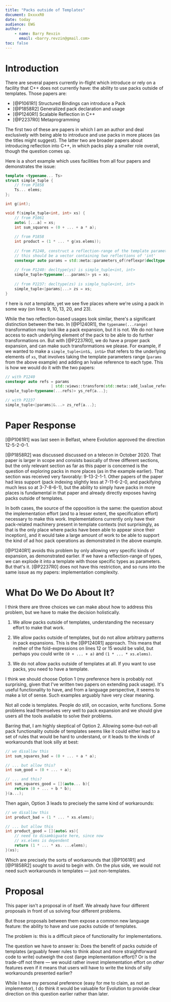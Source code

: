 ```yaml
---
title: "Packs outside of Templates"
document: DxxxxR0
date: today
audience: EWG
author:
    - name: Barry Revzin
      email: <barry.revzin@gmail.com>
toc: false
---
```


# Introduction

There are several papers currently in-flight which introduce or rely on a facility that C++ does not currently have: the ability to use packs outside of templates. Those papers are:

- [@P1061R1] Structured Bindings can introduce a Pack
- [@P1858R2] Generalized pack declaration and usage
- [@P1240R1] Scalable Reflection in C++
- [@P2237R0] Metaprogramming

The first two of these are papers in which I am an author and deal exclusively with being able to introduce and use packs in more places (as the titles might suggest). The latter two are broader papers about introducing reflection into C++, in which packs play a smaller role overall, though the question comes up.

Here is a short example which uses facilities from all four papers and demonstrates the issue:

```{.cpp .numberLines}
template <typename... Ts>
struct simple_tuple {
    // from P1858
    Ts... elems;
};

int g(int);

void f(simple_tuple<int, int> xs) {
    // from P1061
    auto& [...a] = xs;
    int sum_squares = (0 + ... + a * a);
    
    // from P1858
    int product = (1 * ... * g(xs.elems));
    
    // from P1240, construct a reflection-range of the template parameters
    // this should be a vector containing two reflections of 'int'
    constexpr auto params = std::meta::parameters_of(reflexpr(decltype(xs)));
    
    // from P1240: decltype(ys) is simple_tuple<int, int>
    simple_tuple<typename(...params)> ys = xs;
    
    // from P2237: decltype(zs) is simple_tuple<int, int>
    simple_tuple<|params|...> zs = xs;
}
```

`f` here is _not_ a template, yet we see five places where we're using a pack in some way (on lines 9, 10, 13, 20, and 23).

While the two reflection-based usages look similar, there's a significant distinction between the two. In [@P1240R1], the `typename(...range)` transformation may look like a pack expansion, but it is not. We do not have access to each underlying element of the pack to be able to do further transformations on. But with [@P2237R0], we do have a proper pack expansion, and can make such transformations we please. For example, if we wanted to make a `simple_tuple<int&, int&>` that refers to the underlying elements of `xs`, that involves taking the template parameters range (`params` from the above example) and adding an lvalue reference to each type. This is how we would do it with the two papers:

```cpp
// with P1240
constexpr auto refs = params
                    | std::views::transform(std::meta::add_lvalue_reference);
simple_tuple<typename(...refs)> ys_ref{a...};

// with P2237
simple_tuple<|params|&...> zs_ref{a...};
```

# Paper Response

[@P1061R1] was last seen in Belfast, where Evolution approved the direction 12-5-2-0-1.

[@P1858R2] was discussed discussed on a telecon in October 2020. That paper is larger in scope and consists basically of three different sections, but the only relevant section as far as this paper is concerned is the question of exploring packs in more places (as in the example earlier). That section was received very favorably: 9-13-2-1-1. Other papers of the paper had less support (pack indexing slightly less at 7-11-6-2-0, and packifying much less so at 3-7-8-6-1), but the ability to simply have packs in more places is fundamental in that paper and already directly exposes having packs outside of templates.

In both cases, the source of the opposition is the same: the question about the implementation effort (and to a lesser extent, the specification effort) necessary to make this work. Implementations currently only have their pack-related machinery present in template contexts (not surprisingly, as that is the only place where packs have been able to appear since their inception), and it would take a large amount of work to be able to support the kind of ad hoc pack operations as demonstrated in the above example.

[@P1240R1] avoids this problem by only allowing very specific kinds of expansion, as demonstrated earlier. If we have a reflection-range of types, we can explode it into a template with those specific types as parameters. But that's it. [@P2237R0] does not have this restriction, and so runs into the same issue as my papers: implementation complexity.

# What Do We Do About It?

I think there are three choices we can make about how to address this problem, but we have to make the decision holistically.

1. We allow packs outside of templates, understanding the necessary effort to make that work.

2. We allow packs outside of templates, but do not allow arbitrary patterns in pack expansions. This is the [@P1240R1] approach. This means that neither of the fold-expressions on lines 12 or 15 would be valid, but perhaps you could write `(0 + ... + a)` and `(1 * ... * xs.elems)`.

3. We do not allow packs outside of templates at all. If you want to use packs, you need to have a template.

I think we should choose Option 1 (my preference here is probably not surprising, given that I've written two papers on extending pack usage). It's useful functionality to have, and from a language perspective, it seems to make a lot of sense. Such examples arguably have very clear meaning.

Not all code is templates. People do still, on occasion, write functions. Some problems lead themselves very well to pack expansion and we should give users all the tools available to solve their problems.

Barring that, I am highly skeptical of Option 2. Allowing some-but-not-all pack functionality outside of templates seems like it could either lead to a set of rules that would be hard to understand, or it leads to the kinds of workarounds that look silly at best:

```cpp
// we disallow this
int sum_squares_bad = (0 + ... + a * a);

// ... but allow this?
int sum_good = (0 + ... + a);

// ... and this?
int sum_squares_good = [](auto... b){
    return (0 + ... + b * b);
}(a...);
```

Then again, Option 3 leads to precisely the same kind of workarounds:

```cpp
// we disallow this
int product_bad = (1 * ... * xs.elems);

// ... but allow this
int product_good = [](auto& xs){
    // need to disambiguate here, since now
    // xs.elems is dependent
    return (1 * ... * xs. ...elems);
}(xs);
```

Which are precisely the sorts of workarounds that [@P1061R1] and [@P1858R2] sought to avoid to begin with. On the plus side, we would not need such workarounds in templates &mdash; just non-templates.

# Proposal

This paper isn't a proposal in of itself. We already have four different proposals in front of us solving four different problems. 

But those proposals between them expose a common new language feature: the ability to have and use packs outside of templates. 

The problem is: this is a difficult piece of functionality for implementations.

The question we have to answer is: Does the benefit of packs outside of templates (arguably fewer rules to think about and more straightforward code to write) outweigh the cost (large implementation effort)? Or is the trade-off not there &mdash; we would rather invest implementation effort on _other_ features even if it means that users will have to write the kinds of silly workarounds presented earlier? 

While I have my personal preference (easy for me to claim, as not an implementor), I do think it would be valuable for Evolution to provide clear direction on this question earlier rather than later.
